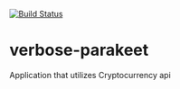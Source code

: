 [![Build Status](https://travis-ci.com/srgupta5328/verbose-parakeet.svg?branch=develop)](https://travis-ci.com/srgupta5328/verbose-parakeet)

# verbose-parakeet
Application that utilizes Cryptocurrency api 
